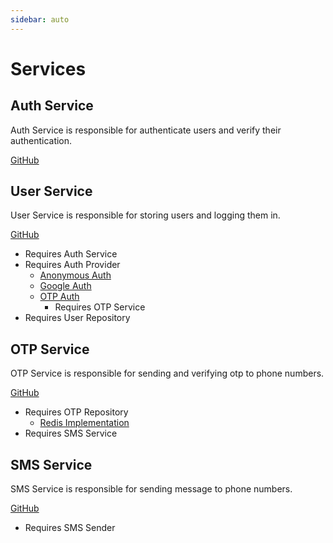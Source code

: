 ```yaml
---
sidebar: auto
---
```


# Services

## Auth Service

Auth Service is responsible for authenticate users and verify their authentication.

[GitHub](https://github.com/applicaset/auth-svc)

## User Service

User Service is responsible for storing users and logging them in.

[GitHub](https://github.com/applicaset/user-svc)

- Requires Auth Service
- Requires Auth Provider
  - [Anonymous Auth](https://github.com/applicaset/anonymous-auth)
  - [Google Auth](https://github.com/applicaset/google-auth)
  - [OTP Auth](https://github.com/applicaset/otp-auth)
    - Requires OTP Service
- Requires User Repository

## OTP Service

OTP Service is responsible for sending and verifying otp to phone numbers.

[GitHub](https://github.com/applicaset/otp-svc)

- Requires OTP Repository
  - [Redis Implementation](https://github.com/applicaset/otp-repo-redis)
- Requires SMS Service

## SMS Service

SMS Service is responsible for sending message to phone numbers.

[GitHub](https://github.com/applicaset/sms-svc)

- Requires SMS Sender
